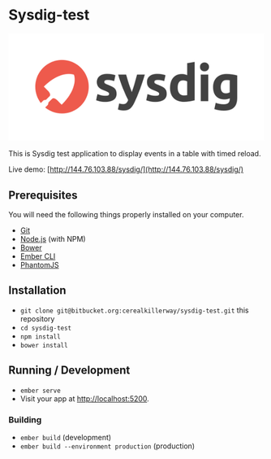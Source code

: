 # Sysdig-test
![Sysdig logo](public/assets/img/icons/sysdig-logo.svg)

This is Sysdig test application to display events in a table with timed reload.

Live demo: [http://144.76.103.88/sysdig/](http://144.76.103.88/sysdig/)

## Prerequisites

You will need the following things properly installed on your computer.

* [Git](http://git-scm.com/)
* [Node.js](http://nodejs.org/) (with NPM)
* [Bower](http://bower.io/)
* [Ember CLI](http://ember-cli.com/)
* [PhantomJS](http://phantomjs.org/)

## Installation

* `git clone git@bitbucket.org:cerealkillerway/sysdig-test.git` this repository
* `cd sysdig-test`
* `npm install`
* `bower install`

## Running / Development

* `ember serve`
* Visit your app at [http://localhost:5200](http://localhost:5200).


### Building

* `ember build` (development)
* `ember build --environment production` (production)
